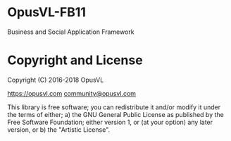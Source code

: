 # OpusVL-FB11
Business and Social Application Framework

# Copyright and License

Copyright (C) 2016-2018 OpusVL

https://opusvl.com 
community@opusvl.com

This library is free software; you can redistribute it and/or modify it under the terms of either;
a) the GNU General Public License as published by the Free Software Foundation; either version 1, or (at your option) any later version, or
b) the "Artistic License".

